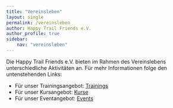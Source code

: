 ```yaml
---
title: "Vereinsleben"
layout: single
permalink: /vereinsleben
author: Happy Trail Friends e.V.
author_profile: true
sidebar:
    nav: "vereinsleben"
---
```


Die Happy Trail Friends e.V. bieten im Rahmen des Vereinslebens unterschiedliche Aktivitäten an. Für mehr Informationen folge den untenstehenden Links:

* Für unser Trainingsangebot: [Trainings](/trainings)
* Für unser Kursangebot: [Kurse](/kurse)
* Für unser Eventangebot: [Events](/events)